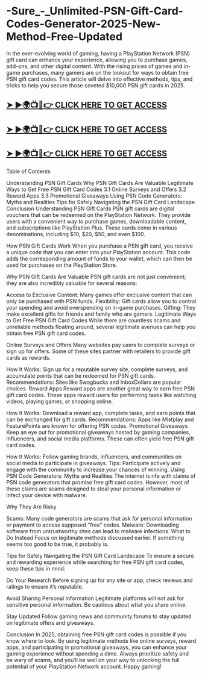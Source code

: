 # -Sure_-_Unlimited-PSN-Gift-Card-Codes-Generator-2025-New-Method-Free-Updated

In the ever-evolving world of gaming, having a PlayStation Network (PSN) gift card can enhance your experience, allowing you to purchase games, add-ons, and other digital content. With the rising prices of games and in-game purchases, many gamers are on the lookout for ways to obtain free PSN gift card codes. This article will delve into effective methods, tips, and tricks to help you secure those coveted $10,000 PSN gift cards in 2025.



<h2><a href="https://tinyurl.com/4ebe9we7">➤ ►🌍📺📱👉 CLICK HERE TO GET ACCESS</a></h2>

<h2><a href="https://tinyurl.com/4ebe9we7">➤ ►🌍📺📱👉 CLICK HERE TO GET ACCESS</a></h2>

<h2><a href="https://tinyurl.com/4ebe9we7">➤ ►🌍📺📱👉 CLICK HERE TO GET ACCESS</a></h2>


Table of Contents

Understanding PSN Gift Cards
Why PSN Gift Cards Are Valuable
Legitimate Ways to Get Free PSN Gift Card Codes 3.1 Online Surveys and Offers 3.2 Reward Apps 3.3 Promotional Giveaways
Using PSN Code Generators: Myths and Realities
Tips for Safely Navigating the PSN Gift Card Landscape
Conclusion
Understanding PSN Gift Cards
PSN gift cards are digital vouchers that can be redeemed on the PlayStation Network. They provide users with a convenient way to purchase games, downloadable content, and subscriptions like PlayStation Plus. These cards come in various denominations, including $10, $20, $50, and even $100.

How PSN Gift Cards Work
When you purchase a PSN gift card, you receive a unique code that you can enter into your PlayStation account. This code adds the corresponding amount of funds to your wallet, which can then be used for purchases on the PlayStation Store.

Why PSN Gift Cards Are Valuable
PSN gift cards are not just convenient; they are also incredibly valuable for several reasons:


Access to Exclusive Content: Many games offer exclusive content that can only be purchased with PSN funds.
Flexibility: Gift cards allow you to control your spending and avoid overspending on in-game purchases.
Gifting: They make excellent gifts for friends and family who are gamers.
Legitimate Ways to Get Free PSN Gift Card Codes
While there are countless scams and unreliable methods floating around, several legitimate avenues can help you obtain free PSN gift card codes.

Online Surveys and Offers
Many websites pay users to complete surveys or sign up for offers. Some of these sites partner with retailers to provide gift cards as rewards.


How It Works: Sign up for a reputable survey site, complete surveys, and accumulate points that can be redeemed for PSN gift cards.
Recommendations: Sites like Swagbucks and InboxDollars are popular choices.
Reward Apps
Reward apps are another great way to earn free PSN gift card codes. These apps reward users for performing tasks like watching videos, playing games, or shopping online.


How It Works: Download a reward app, complete tasks, and earn points that can be exchanged for gift cards.
Recommendations: Apps like Mistplay and FeaturePoints are known for offering PSN codes.
Promotional Giveaways
Keep an eye out for promotional giveaways hosted by gaming companies, influencers, and social media platforms. These can often yield free PSN gift card codes.


How It Works: Follow gaming brands, influencers, and communities on social media to participate in giveaways.
Tips: Participate actively and engage with the community to increase your chances of winning.
Using PSN Code Generators: Myths and Realities
The internet is rife with claims of PSN code generators that promise free gift card codes. However, most of these claims are scams designed to steal your personal information or infect your device with malware.

Why They Are Risky

Scams: Many code generators are scams that ask for personal information or payment to access supposed “free” codes.
Malware: Downloading software from untrustworthy sites can lead to malware infections.
What to Do Instead
Focus on legitimate methods discussed earlier. If something seems too good to be true, it probably is.

Tips for Safely Navigating the PSN Gift Card Landscape
To ensure a secure and rewarding experience while searching for free PSN gift card codes, keep these tips in mind:

Do Your Research
Before signing up for any site or app, check reviews and ratings to ensure it’s reputable.

Avoid Sharing Personal Information
Legitimate platforms will not ask for sensitive personal information. Be cautious about what you share online.

Stay Updated
Follow gaming news and community forums to stay updated on legitimate offers and giveaways.

Conclusion
In 2025, obtaining free PSN gift card codes is possible if you know where to look. By using legitimate methods like online surveys, reward apps, and participating in promotional giveaways, you can enhance your gaming experience without spending a dime. Always prioritize safety and be wary of scams, and you’ll be well on your way to unlocking the full potential of your PlayStation Network account. Happy gaming!
